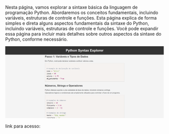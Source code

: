 Nesta página, vamos explorar a sintaxe básica da linguagem de programação Python. Abordaremos os conceitos fundamentais, incluindo variáveis, estruturas de controle e funções.
Esta página explica de forma simples e direta alguns aspectos fundamentais da sintaxe do Python, incluindo variáveis, estruturas de controle e funções. Você pode expandir essa página para incluir mais detalhes sobre outros aspectos da sintaxe do Python, conforme necessário.

![image](/assets/img.png)

link para acesso: 
